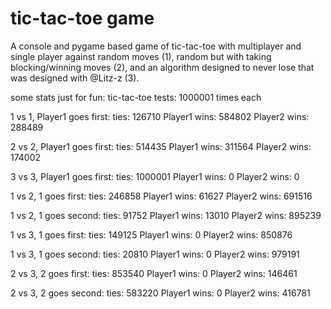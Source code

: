 # tic-tac-toe game

A console and pygame based game of tic-tac-toe with multiplayer and single player against random moves (1), random but with taking blocking/winning moves (2), and an algorithm designed to never lose that was designed with @Litz-z (3). 

some stats just for fun:
tic-tac-toe tests: 1000001 times each

1 vs 1, Player1 goes first:
ties: 126710
Player1 wins: 584802
Player2 wins: 288489

2 vs 2, Player1 goes first:
ties: 514435
Player1 wins: 311564
Player2 wins: 174002

3 vs 3, Player1 goes first:
ties: 1000001
Player1 wins: 0
Player2 wins: 0


1 vs 2, 1 goes first:
ties: 246858
Player1 wins: 61627
Player2 wins: 691516

1 vs 2, 1 goes second:
ties: 91752
Player1 wins: 13010
Player2 wins: 895239


1 vs 3, 1 goes first:
ties: 149125
Player1 wins: 0
Player2 wins: 850876

1 vs 3, 1 goes second:
ties: 20810
Player1 wins: 0
Player2 wins: 979191


2 vs 3, 2 goes first:
ties: 853540
Player1 wins: 0
Player2 wins: 146461

2 vs 3, 2 goes second:
ties: 583220
Player1 wins: 0
Player2 wins: 416781
